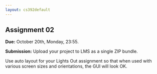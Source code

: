 ```yaml
---
layout: cs392default
---
```


## Assignment 02

**Due:** October 20th, Monday, 23:55.

**Submission:** Upload your project to LMS as a single ZIP bundle.

Use auto layout for your Lights Out assignment so that
when used with various screen sizes and orientations, the GUI will
look OK.
